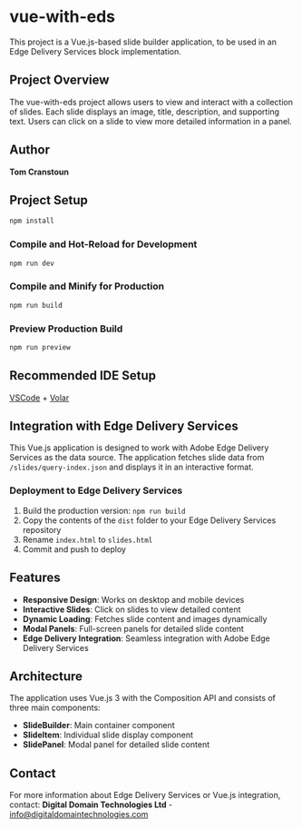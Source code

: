 # vue-with-eds

This project is a Vue.js-based slide builder application, to be used in an Edge Delivery Services block implementation.

## Project Overview

The vue-with-eds project allows users to view and interact with a collection of slides. Each slide displays an image, title, description, and supporting text. Users can click on a slide to view more detailed information in a panel.

## Author

**Tom Cranstoun**

## Project Setup

```sh
npm install
```

### Compile and Hot-Reload for Development

```sh
npm run dev
```

### Compile and Minify for Production

```sh
npm run build
```

### Preview Production Build

```sh
npm run preview
```

## Recommended IDE Setup

[VSCode](https://code.visualstudio.com/) + [Volar](https://marketplace.visualstudio.com/items?itemName=Vue.volar)

## Integration with Edge Delivery Services

This Vue.js application is designed to work with Adobe Edge Delivery Services as the data source. The application fetches slide data from `/slides/query-index.json` and displays it in an interactive format.

### Deployment to Edge Delivery Services

1. Build the production version: `npm run build`
2. Copy the contents of the `dist` folder to your Edge Delivery Services repository
3. Rename `index.html` to `slides.html`
4. Commit and push to deploy

## Features

- **Responsive Design**: Works on desktop and mobile devices
- **Interactive Slides**: Click on slides to view detailed content
- **Dynamic Loading**: Fetches slide content and images dynamically
- **Modal Panels**: Full-screen panels for detailed slide content
- **Edge Delivery Integration**: Seamless integration with Adobe Edge Delivery Services

## Architecture

The application uses Vue.js 3 with the Composition API and consists of three main components:

- **SlideBuilder**: Main container component
- **SlideItem**: Individual slide display component
- **SlidePanel**: Modal panel for detailed slide content

## Contact

For more information about Edge Delivery Services or Vue.js integration, contact:
**Digital Domain Technologies Ltd** - <info@digitaldomaintechnologies.com>
